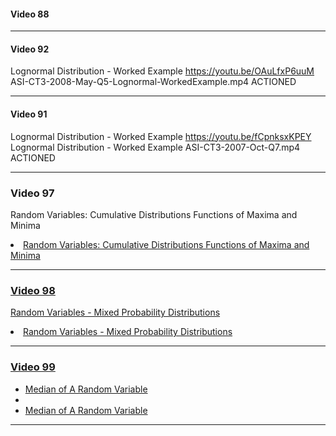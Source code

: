 #### Video 88

----------------------------------------------

#### Video 92

Lognormal Distribution - Worked Example
https://youtu.be/OAuLfxP6uuM
ASI-CT3-2008-May-Q5-Lognormal-WorkedExample.mp4
ACTIONED

----------------------------------------------

#### Video 91
Lognormal Distribution - Worked Example
https://youtu.be/fCpnksxKPEY
Lognormal Distribution - Worked Example ASI-CT3-2007-Oct-Q7.mp4
ACTIONED

----------------------------------------------------------------------------------

### Video 97

Random Variables: Cumulative Distributions Functions of Maxima and Minima	
<li>	<a href="https://youtu.be/aceFFyJCT4k/">	
Random Variables: Cumulative Distributions Functions of Maxima and Minima

---------------------------------------------------------------------

### Video 98
Random Variables - Mixed Probability Distributions	
<li>	<a href="https://youtu.be/rJGWcfBD-EI/">	
Random Variables - Mixed Probability Distributions

---------------------------------------------------------------------

### Video 99
* Median of A Random Variable	
* <a href="https://youtu.be/nWEQlEqjLeQ/">	
* Median of A Random Variable
  
---------------------------------------------------------------------
